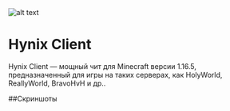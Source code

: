 <img alt="alt text" src="https://i.imgur.com/MxqtPZJ.png"/>

# Hynix Client

Hynix Client — мощный чит для Minecraft версии 1.16.5, предназначенный для игры на таких серверах, как HolyWorld, ReallyWorld, BravoHvH и др.. 

##Скриншоты

